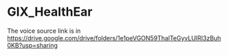 # GIX_HealthEar
The voice source link is in https://drive.google.com/drive/folders/1e1peVGON59ThalTeGyvLUIRI3zBuh0KB?usp=sharing
